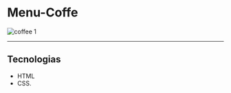 # Menu-Coffe


![coffee 1](https://user-images.githubusercontent.com/106935816/186984075-4db72f5b-e452-4e37-b557-192caa71e185.png)

<hr>

## Tecnologias

- HTML
- CSS.
